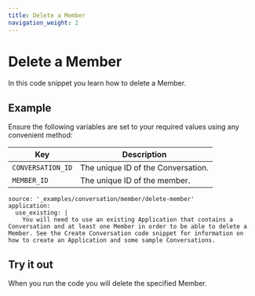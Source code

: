 ```yaml
---
title: Delete a Member
navigation_weight: 2
---
```


# Delete a Member

In this code snippet you learn how to delete a Member.

## Example

Ensure the following variables are set to your required values using any convenient method:

Key | Description
-- | --
`CONVERSATION_ID` | The unique ID of the Conversation.
`MEMBER_ID` | The unique ID of the member.

```code_snippets
source: '_examples/conversation/member/delete-member'
application:
  use_existing: |
    You will need to use an existing Application that contains a Conversation and at least one Member in order to be able to delete a Member. See the Create Conversation code snippet for information on how to create an Application and some sample Conversations.
```

## Try it out

When you run the code you will delete the specified Member.

